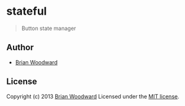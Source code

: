 # stateful

> Button state manager


## Author

+ [Brian Woodward](https://github.com/doowb)


## License
Copyright (c) 2013 [Brian Woodward](https://github.com/doowb)
Licensed under the [MIT license](LICENSE-MIT).

